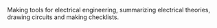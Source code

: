Making tools for electrical engineering, summarizing electrical theories, drawing circuits and making checklists.
